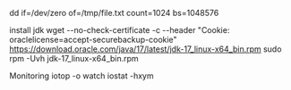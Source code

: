 dd if=/dev/zero of=/tmp/file.txt count=1024 bs=1048576

install jdk
wget --no-check-certificate -c --header "Cookie: oraclelicense=accept-securebackup-cookie" https://download.oracle.com/java/17/latest/jdk-17_linux-x64_bin.rpm
sudo rpm -Uvh jdk-17_linux-x64_bin.rpm


Monitoring
iotop -o
watch iostat -hxym       